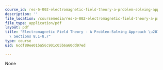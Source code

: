 ```yaml
---
course_id: res-6-002-electromagnetic-field-theory-a-problem-solving-approach-spring-2008
description: ''
file_location: /coursemedia/res-6-002-electromagnetic-field-theory-a-problem-solving-approach-spring-2008/6cdf89ee01ba56c901c05b6a60dd97ed_MITRES_6_002S08_chp08_text.pdf
file_type: application/pdf
layout: pdf
title: "Electromagnetic Field Theory - A Problem-Solving Approach \u2013 Chapter 8:\
  \ Sections 8.1-8.7"
type: course
uid: 6cdf89ee01ba56c901c05b6a60dd97ed

---
```

None